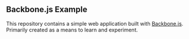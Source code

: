 ## Backbone.js Example

This repository contains a simple web application built with [Backbone.js](http://documentcloud.github.com/backbone/).
Primarily created as a means to learn and experiment.